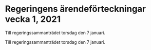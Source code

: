 # Regeringens ärendeförteckningar vecka 1, 2021

Till regeringssammanträdet torsdag den 7 januari.

Till regeringssammanträdet torsdag den 7 januari.
